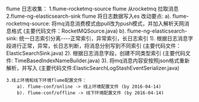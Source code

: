 flume 日志收集：
	1.flume-rocketmq-source  flume 从rocketmq 拉取消息
	2.flume-ng-elasticsearch-sink flume 将日志数据写入es
	改动要点:
		a). flume-rocketmq-source: 将mq消息消费模式由pull改为push模式，并加入解析天网消息格式 (主要代码文件：RocketMQSource.java)
		b). flume-ng-elasticsearch-sink: 统一日志索引分离----正常索引，异常索引，长日志索引
		    1).  根据日志消息字段进行正常，异常，长日志判断，将消息分别写到不同索引 (主要代码文件：ElasticSearchSink.java)
		    2).  根据日志消息字段，创建不同类型索引 (主要代码文件: TimeBasedIndexNameBuilder.java)
		    3).  将mq消息内容安按照json格式重新解析，并写入 (主要代码文件:ElasticSearchLogStashEventSerializer.java)



	3.线上环境和线下环境flume配置文件：
	    a). flume-conf/online -> 线上环境配置文件 (by 2016-04-14)
	    b). flume-conf/offline -> 线下环境配置文件 (by 2016-04-14)
